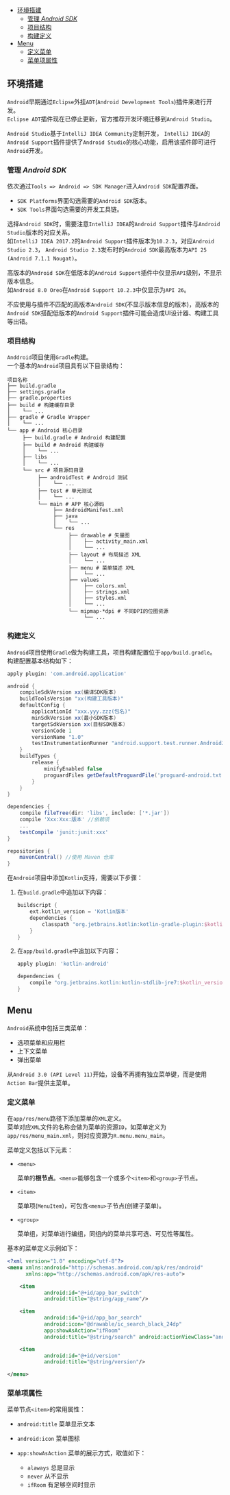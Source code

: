 <!-- TOC -->

- [环境搭建](#环境搭建)
	- [管理 *Android SDK*](#管理-android-sdk)
	- [项目结构](#项目结构)
	- [构建定义](#构建定义)
- [Menu](#menu)
	- [定义菜单](#定义菜单)
	- [菜单项属性](#菜单项属性)

<!-- /TOC -->



## 环境搭建
`Android`早期通过`Eclipse`外挂`ADT`(`Android Development Tools`)插件来进行开发。  
`Eclipse ADT`插件现在已停止更新，官方推荐开发环境迁移到`Android Studio`。

`Android Studio`基于`IntelliJ IDEA Community`定制开发，
`IntelliJ IDEA`的`Android Support`插件提供了`Android Studio`的核心功能，启用该插件即可进行`Android`开发。

### 管理 *Android SDK*
依次通过`Tools => Android => SDK Manager`进入`Android SDK`配置界面。

- `SDK Platforms`界面勾选需要的`Android SDK`版本。
- `SDK Tools`界面勾选需要的开发工具链。

选择`Android SDK`时，需要注意`IntelliJ IDEA`的`Android Support`插件与`Android Studio`版本的对应关系。  
如`IntelliJ IDEA 2017.2`的`Android Support`插件版本为`10.2.3`，对应`Android Studio 2.3`，
`Android Studio 2.3`发布时的`Android SDK`最高版本为`API 25 (Android 7.1.1 Nougat)`。

高版本的`Android SDK`在低版本的`Android Support`插件中仅显示`API`级别，不显示版本信息。  
如`Android 8.0 Oreo`在`Android Support 10.2.3`中仅显示为`API 26`。

不应使用与插件不匹配的高版本`Android SDK`(不显示版本信息的版本)，高版本的`Android SDK`搭配低版本的`Android Support`插件可能会造成UI设计器、构建工具等出错。

### 项目结构
`Anddroid`项目使用`Gradle`构建。  
一个基本的`Android`项目具有以下目录结构：

```
项目名称
├── build.gradle
├── settings.gradle
├── gradle.properties
├── build # 构建缓存目录
│    └── ...
├── gradle # Gradle Wrapper
│    └── ...
└── app # Android 核心目录
     ├── build.gradle # Android 构建配置
     ├── build # Android 构建缓存
     │    └── ...
     ├── libs
     │    └── ...
     └── src # 项目源码目录
          ├── androidTest # Android 测试
          │    └── ...
          ├── test # 单元测试
          │    └── ...
          └── main # APP 核心源码
               ├── AndroidManifest.xml
               ├── java
               │    └── ...
               └── res
                    ├── drawable # 矢量图
                    │    ├── activity_main.xml
                    │    └── ...
                    ├── layout # 布局描述 XML
                    │    └── ...
                    ├── menu # 菜单描述 XML
                    │    └── ...
                    ├── values
                    │    ├── colors.xml
                    │    ├── strings.xml
                    │    ├── styles.xml
                    │    └── ...
                    └── mipmap-*dpi # 不同DPI的位图资源
                         └── ...
```

### 构建定义
`Android`项目使用`Gradle`做为构建工具，项目构建配置位于`app/build.gradle`。  
构建配置基本结构如下：

```groovy
apply plugin: 'com.android.application'

android {
    compileSdkVersion xx(编译SDK版本)
    buildToolsVersion "xx(构建工具版本)"
    defaultConfig {
        applicationId "xxx.yyy.zzz(包名)"
        minSdkVersion xx(最小SDK版本)
        targetSdkVersion xx(目标SDK版本)
        versionCode 1
        versionName "1.0"
        testInstrumentationRunner "android.support.test.runner.AndroidJUnitRunner"
    }
    buildTypes {
        release {
            minifyEnabled false
            proguardFiles getDefaultProguardFile('proguard-android.txt'), 'proguard-rules.pro'
        }
    }
}

dependencies {
    compile fileTree(dir: 'libs', include: ['*.jar'])
    compile 'Xxx:Xxx:版本' //依赖项
    ...
    testCompile 'junit:junit:xxx'
}

repositories {
    mavenCentral() //使用 Maven 仓库
}
```

在`Android`项目中添加`Kotlin`支持，需要以下步骤：

1. 在`build.gradle`中追加以下内容：

	```groovy
	buildscript {
	    ext.kotlin_version = 'Kotlin版本'
	    dependencies {
	        classpath "org.jetbrains.kotlin:kotlin-gradle-plugin:$kotlin_version"
	    }
	}
	```

1. 在`app/build.gradle`中追加以下内容：

	```groovy
	apply plugin: 'kotlin-android'

	dependencies {
	    compile "org.jetbrains.kotlin:kotlin-stdlib-jre7:$kotlin_version"
	}
	```



## Menu
`Android`系统中包括三类菜单：

- 选项菜单和应用栏
- 上下文菜单
- 弹出菜单

从`Android 3.0 (API Level 11)`开始，设备不再拥有独立菜单键，而是使用`Action Bar`提供主菜单。

### 定义菜单
在`app/res/menu`路径下添加菜单的`XML`定义。  
菜单对应`XML`文件的名称会做为菜单的资源`ID`，如菜单定义为`app/res/menu_main.xml`，则对应资源为`R.menu.menu_main`。

菜单定义包括以下元素：

- `<menu>`

	菜单的**根节点**。`<menu>`能够包含一个或多个`<item>`和`<group>`子节点。

- `<item>`

	菜单项(`MenuItem`)，可包含`<menu>`子节点(创建子菜单)。

- `<group>`

	菜单组，对菜单进行编组，同组内的菜单共享可选、可见性等属性。

基本的菜单定义示例如下：

```xml
<?xml version="1.0" encoding="utf-8"?>
<menu xmlns:android="http://schemas.android.com/apk/res/android"
      xmlns:app="http://schemas.android.com/apk/res-auto">

    <item
            android:id="@+id/app_bar_switch"
            android:title="@string/app_name"/>

    <item
            android:id="@+id/app_bar_search"
            android:icon="@drawable/ic_search_black_24dp"
            app:showAsAction="ifRoom"
            android:title="@string/search" android:actionViewClass="android.widget.SearchView"/>

    <item
            android:id="@+id/version"
            android:title="@string/version"/>

</menu>
```

### 菜单项属性
菜单节点`<item>`的常用属性：

- `android:title` 菜单显示文本
- `android:icon` 菜单图标
- `app:showAsAction` 菜单的展示方式，取值如下：

	- `alaways` 总是显示
	- `never` 从不显示
	- `ifRoom` 有足够空间时显示

